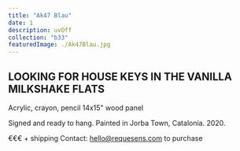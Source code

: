 ```yaml
---
title: "Ak47 Blau"
date: 1
description: uvOff
collection: "b33"
featuredImage: ./Ak47Blau.jpg
---
```


## LOOKING FOR HOUSE KEYS IN THE VANILLA MILKSHAKE FLATS 

Acrylic, crayon, pencil
14x15" wood panel

Signed and ready to hang.
Painted in Jorba Town, Catalonia. 2020.

€€€ + shipping
Contact: hello@requesens.com to purchase